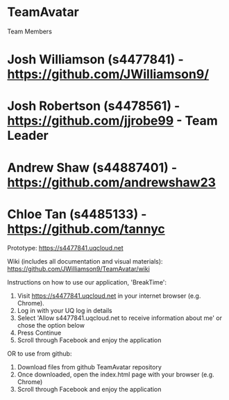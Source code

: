 # TeamAvatar

Team Members
# Josh Williamson (s4477841) - https://github.com/JWilliamson9/
# Josh Robertson (s4478561) - https://github.com/jjrobe99 - Team Leader
# Andrew Shaw (s44887401) - https://github.com/andrewshaw23 
# Chloe Tan (s4485133) - https://github.com/tannyc

Prototype: https://s4477841.uqcloud.net

Wiki (includes all documentation and visual materials): https://github.com/JWilliamson9/TeamAvatar/wiki

Instructions on how to use our application, 'BreakTime':

1. Visit https://s4477841.uqcloud.net in your internet browser (e.g. Chrome).
2. Log in with your UQ log in details
3. Select 'Allow s4477841.uqcloud.net to receive information about me' or chose the option below
4. Press Continue
5. Scroll through Facebook and enjoy the application

OR to use from github:

1. Download files from github TeamAvatar repository
2. Once downloaded, open the index.html page with your browser (e.g. Chrome)
3. Scroll through Facebook and enjoy the application
